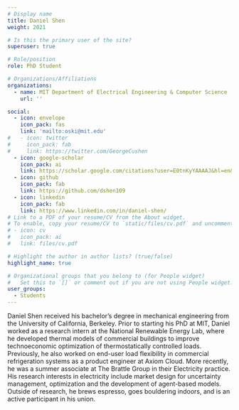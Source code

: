 ```yaml
---
# Display name
title: Daniel Shen
weight: 2021

# Is this the primary user of the site?
superuser: true

# Role/position
role: PhD Student

# Organizations/Affiliations
organizations:
  - name: MIT Department of Electrical Engineering & Computer Science
    url: ''

social:
  - icon: envelope
    icon_pack: fas
    link: 'mailto:oski@mit.edu'
#   - icon: twitter
#     icon_pack: fab
#     link: https://twitter.com/GeorgeCushen
  - icon: google-scholar
    icon_pack: ai
    link: https://scholar.google.com/citations?user=E0tnKyYAAAAJ&hl=en&oi=sra
  - icon: github
    icon_pack: fab
    link: https://github.com/dshen109
  - icon: linkedin
    icon_pack: fab
    link: https://www.linkedin.com/in/daniel-shen/
# Link to a PDF of your resume/CV from the About widget.
# To enable, copy your resume/CV to `static/files/cv.pdf` and uncomment the lines below.
# - icon: cv
#   icon_pack: ai
#   link: files/cv.pdf

# Highlight the author in author lists? (true/false)
highlight_name: true

# Organizational groups that you belong to (for People widget)
#   Set this to `[]` or comment out if you are not using People widget.
user_groups:
  - Students
---
```

Daniel Shen received his bachelor’s degree in mechanical engineering from the
University of California, Berkeley. Prior to starting his PhD at MIT, Daniel
worked as a research intern at the National Renewable Energy Lab, where he
developed thermal models of commercial buildings to improve technoeconomic
optimization of thermostatically controlled loads. Previously, he also worked
on end-user load flexibility in commercial refrigeration systems as a product
engineer at Axiom Cloud. More recently, he was a summer associate at The
Brattle Group in their Electricity practice. His research interests in
electricity include market design for uncertainty management, optimization and
the development of agent-based models. Outside of research, he brews espresso,
goes bouldering indoors, and is an active participant in his union.
